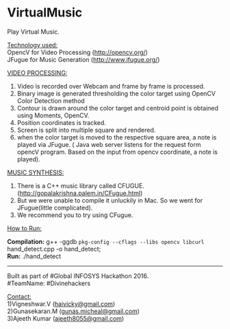 # VirtualMusic
Play Virtual Music.


<u>Technology used:</u> <br/>
  OpencV for Video Processing (http://opencv.org/)<br/>
  JFugue for Music Generation (http://www.jfugue.org/)<br/>
  
<u>VIDEO PROCESSING:</u><br/>
  1) Video is recorded over Webcam and frame by frame is processed.<br/>
  2) Binary image is generated thresholding the color target using OpenCV Color Detection method<br/>
  3) Contour is drawn around the color target and centroid point is obtained using Moments, OpenCV.<br/>
  4) Position coordinates is tracked.<br/>
  5) Screen is split into multiple square and rendered.<br/> 
  6) when the color target is moved to the respective square area, a note is played via JFugue. ( Java web server listens for the request form opencV program. Based on the input from opencv coordinate, a note is played). <br/>
  
<u>MUSIC SYNTHESIS:</u><br/>
  1) There is a C++ music library called CFUGUE. (http://gopalakrishna.palem.in/CFugue.html)<br/>
  2) But we were unable to compile it unluckily in Mac. So we went for JFugue(little complicated).<br/>
  3) We recommend you to try using CFugue.<br/>
  
<u> How to Run:</u><br/>

<b>Compilation:</b> g++ -ggdb `pkg-config --cflags --libs opencv libcurl` hand_detect.cpp -o hand_detect; <br/>
<b>Run:</b> ./hand_detect

***************************************************************************************
Built as part of #Global INFOSYS Hackathon 2016.<br/>
#TeamName: #Divinehackers<br/>

<u>Contact:</u><br/>
  1)Vigneshwar.V (haivicky@gmail.com)<br/>
  2)Gunasekaran.M (gunas.micheal@gmail.com)<br/>
  3)Ajeeth Kumar (ajeeth8055@gmail.com)
